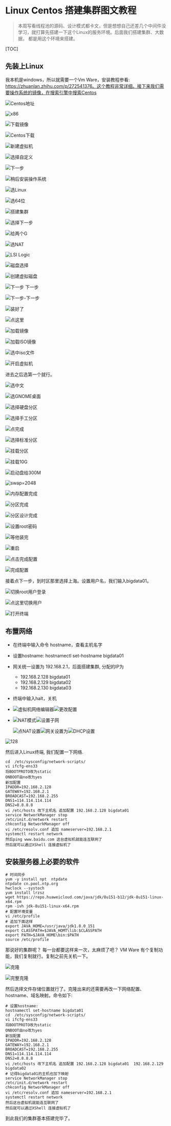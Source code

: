 # Linux Centos 搭建集群图文教程

> 本周写看线程池的源码、设计模式都卡文，但是想想自己还差几个中间件没学习，就打算先搭建一下这个Linux的服务环境。后面我们搭建集群、大数据， 都是用这个环境来搭建。

[TOC]



##   先装上Linux

我本机是windows，所以就需要一个Vm Ware，安装教程参看: https://zhuanlan.zhihu.com/p/272541376。这个教程非常详细。接下来我们需要操作系统的镜像，在搜索引擎中搜索Centos

![Centos地址](http://tvax3.sinaimg.cn/large/006e5UvNgy1h3chhfa7ksj313x0ipk3x.jpg)

![x86](http://tva2.sinaimg.cn/large/006e5UvNgy1h3chibsuwyj30vs0nvncc.jpg)

![下载镜像](http://tva3.sinaimg.cn/large/006e5UvNgy1h3chjccsxfj315v0b8wmc.jpg)

![Centos下载](http://tvax1.sinaimg.cn/large/006e5UvNgy1h3chlcl7afj30sb085jwb.jpg)

![新建虚拟机](http://tva3.sinaimg.cn/large/006e5UvNly1h3cn1ypfqnj313n0ksdn8.jpg)

![选择自定义](http://tvax4.sinaimg.cn/large/006e5UvNly1h3cn2ztznxj30vs0hwtdt.jpg)

![下一步](http://tva1.sinaimg.cn/large/006e5UvNly1h3cn417dz7j30kl0dumzs.jpg)

![稍后安装操作系统](http://tvax3.sinaimg.cn/large/006e5UvNly1h3cn5wer8oj30x60ic79i.jpg)

![选Linux](http://tvax1.sinaimg.cn/large/006e5UvNly1h3cn6otyutj30ub0geq71.jpg)

![选64位](http://tva3.sinaimg.cn/large/006e5UvNly1h3cn7lo311j30wl0h0n1m.jpg)

![搭建集群](http://tvax1.sinaimg.cn/large/006e5UvNly1h3cna16mqqj30wc0haaey.jpg)

![选择下一步](http://tvax2.sinaimg.cn/large/006e5UvNly1h3cnbyzwapj30n20f8jtm.jpg)

![给两个G](http://tva3.sinaimg.cn/large/006e5UvNly1h3cncydy8mj30qc0gxjvv.jpg)

![选NAT](http://tvax4.sinaimg.cn/large/006e5UvNgy1h3cnearoqwj30su0dwn0o.jpg)

![LSI Logic](http://tvax2.sinaimg.cn/large/006e5UvNgy1h3cnf6c74ej30ru0h7q6g.jpg)

![磁盘选择](http://tvax1.sinaimg.cn/large/006e5UvNgy1h3cng03ocaj30pm0f7q5a.jpg)

![创建虚拟磁盘](http://tva2.sinaimg.cn/large/006e5UvNgy1h3cnhit0o8j30o00eotbv.jpg)

![下一步 下一步](http://tva2.sinaimg.cn/large/006e5UvNgy1h3cnii34jjj30ol0e477m.jpg)

![下一步-下一步](http://tva3.sinaimg.cn/large/006e5UvNgy1h3cnj9f6t4j30np0foq5p.jpg)

![装好了](http://tvax3.sinaimg.cn/large/006e5UvNgy1h3cnk0z50nj30mz0e3adf.jpg)

![点这里](http://tvax4.sinaimg.cn/large/006e5UvNly1h3cnm71nc4j313h0kzahm.jpg)

![加载镜像](http://tvax1.sinaimg.cn/large/006e5UvNly1h3cnn3fo9xj30ro0ig0z2.jpg)

![加载ISO镜像](http://tva4.sinaimg.cn/large/006e5UvNly1h3cnnw1o7kj30px0ittcz.jpg)

![选中iso文件](http://tva2.sinaimg.cn/large/006e5UvNly1h3cnp6akt0j30qh0enwie.jpg)

![开启虚拟机](http://tvax4.sinaimg.cn/large/006e5UvNly1h3cnq729ujj313d0l4jyw.jpg)

进去之后选第一个就行。

![选中文](http://tva3.sinaimg.cn/large/006e5UvNgy1h3cnsm8ylij30oj0im790.jpg)

![选GNOME桌面](http://tva3.sinaimg.cn/large/006e5UvNgy1h3cpcomzfvj30ls0h9434.jpg)

![选择硬盘分区](http://tvax2.sinaimg.cn/large/006e5UvNgy1h3cpdzbd05j30rq0kk10z.jpg)

![选择手工分区](http://tvax2.sinaimg.cn/large/006e5UvNgy1h3cpfb1qa5j30md0jqagb.jpg)

![点完成](http://tva1.sinaimg.cn/large/006e5UvNgy1h3cpg707epj30m40j60yr.jpg)

![选择标准分区](http://tva4.sinaimg.cn/large/006e5UvNgy1h3cphhimfij30rk0lb10t.jpg)

![挂载分区](http://tva4.sinaimg.cn/large/006e5UvNgy1h3cpj0l0buj30rv0lfjzf.jpg)

![挂载10G](http://tvax4.sinaimg.cn/large/006e5UvNgy1h3cpkbg3dpj30r60ky7bo.jpg)

![启动盘给300M](http://tva4.sinaimg.cn/large/006e5UvNgy1h3cpm7nqf1j30mk0irjwh.jpg)

![swap=2048](http://tva2.sinaimg.cn/large/006e5UvNgy1h3cpp2fjglj30rk0latgk.jpg)

![内存配置完成](http://tvax3.sinaimg.cn/large/006e5UvNgy1h3cpqhk5t0j30rz0lowmy.jpg)

![分区完成](http://tva2.sinaimg.cn/large/006e5UvNgy1h3cprfj170j30m40hodkf.jpg)

![分区设计完成](http://tva1.sinaimg.cn/large/006e5UvNgy1h3cpt15t9ij30m70h3dkp.jpg)

![设置root密码](http://tva1.sinaimg.cn/large/006e5UvNgy1h3cpu78zvkj30m90gx418.jpg)

![等他装完](http://tva4.sinaimg.cn/large/006e5UvNly1h3cpxmlkr9j30mh0hptej.jpg)

![重启](http://tva2.sinaimg.cn/large/006e5UvNly1h3cq0opudlj30rp0lm10h.jpg)

![点击完成配置](http://tvax2.sinaimg.cn/large/006e5UvNgy1h3cq4gw5afj30zf0mhtdt.jpg)

![完成配置](http://tva1.sinaimg.cn/large/006e5UvNgy1h3cq5vmxqgj30zq0kegno.jpg)

接着点下一步，到时区那里选择上海。设置用户名，我们输入bigdata01。

![切换root用户登录](http://tva4.sinaimg.cn/large/006e5UvNly1h3cqdhizfyj30zu0kowq8.jpg)

![点这里切换用户](http://tvax1.sinaimg.cn/large/006e5UvNly1h3cqeuu3a9j30xh0ik49i.jpg)

![打开终端](http://tvax3.sinaimg.cn/large/006e5UvNly1h3cqfy7vcjj30q50es0yi.jpg)

## 布置网络

- 在终端中输入命令 hostname，查看主机名字

- 设置hostname: hostnamectl set-hostname bigdata01

- 网关统一设置为 192.168.2.1，后面搭建集群, 分配的IP为
  - 192.168.2.128 bigdata01
  - 192.168.2.129 bigdata02
  - 192.168.2.130 bigdata03

- 终端中输入halt，关机

- ![虚拟机网络编辑器](http://tva1.sinaimg.cn/large/006e5UvNgy1h3cqvoa1jkj30yv0lm0yf.jpg)![更改配置](http://tva1.sinaimg.cn/large/006e5UvNgy1h3dau00v21j30q80ivtct.jpg)

- ![NAT模式](http://tvax1.sinaimg.cn/large/006e5UvNly1h3dawifxe2j30so0jaaet.jpg)![设置子网](http://tva2.sinaimg.cn/large/006e5UvNly1h3db02g3mdj30ge0eowj3.jpg)

  ![点NAT设置](http://tva3.sinaimg.cn/large/006e5UvNly1h3db12no9kj30gi0emadp.jpg)![网关设置为](http://tvax2.sinaimg.cn/large/006e5UvNly1h3db235sllj30dw0ecmzz.jpg)![DHCP设置](http://tva4.sinaimg.cn/large/006e5UvNly1h3db334g3hj30g60ehn0m.jpg)

![128](http://tvax3.sinaimg.cn/large/006e5UvNly1h3db8htlbyj30d40fz0wa.jpg)

然后进入Linux终端, 我们配置一下网络.

```shell
cd  /etc/sysconfig/network-scripts/ 
vi ifcfg-ens33
将BOOTPROTO改为static
ONBOOT由no改为yes
新加配置
IPADDR=192.168.2.128
GATEWAY=192.168.2.1
BROADCAST=192.168.2.255
DNS1=114.114.114.114
DNS2=8.8.8.8
vi /etc/hosts 改下主机名 追加配置 192.168.2.128 bigdata01
service NetworkManager stop
/etc/init.d/network restart
chkconfig NetworkManager off
vi /etc/resolv.conf 追加 nameserver=192.168.2.1
systemctl restart network
然后ping www.baidu.com 这台虚拟机就能连互联网了
然后就可以通过XShell 连接虚拟机了
```

## 安装服务器上必要的软件

```shell
# 时间同步
yum -y install npt  ntpdate
ntpdate cn.pool.ntp.org
hwclock --systoch
yum install lrzsz
wget https://repo.huaweicloud.com/java/jdk/8u151-b12/jdk-8u151-linux-x64.rpm
rpm -ivh jdk-8u151-linux-x64.rpm
# 配置环境变量
vi /etc/profile
# 追加下面这样
export JAVA_HOME=/usr/java/jdk1.8.0_151
export CLASSPATH=$JAVA_HOMT\lib:$CLASSPATH
export PATH=$JAVA_HOME\bin:$PATH
source /etc/profile
```

那说好的集群呢？ 每一台都要这样来一次，太麻烦了吧？ VM Ware 有个复制功能，我们复制就行。复制之前先关机一下。

![克隆](http://tvax1.sinaimg.cn/large/006e5UvNly1h3dd4vmeatj30j30jq0xa.jpg)

![完整克隆](http://tvax4.sinaimg.cn/large/006e5UvNly1h3dd7adas6j316z0o3ag7.jpg)



然后选择文件存储位置就行了。克隆出来的还需要再改一下网络配置、hostname、域名映射。命令如下:

```shell
# 设置hostname: 
hostnamectl set-hostname bigdata01
cd  /etc/sysconfig/network-scripts/ 
vi ifcfg-ens33
将BOOTPROTO改为static
ONBOOT由no改为yes
新加配置
IPADDR=192.168.2.128
GATEWAY=192.168.2.1
BROADCAST=192.168.2.255
DNS1=114.114.114.114
DNS2=8.8.8.8
vi /etc/hosts 改下主机名 追加配置 192.168.2.128 bigdata01  192.168.2.129 bigdata02
# 记得bigdata01的主机也加下映射
service NetworkManager stop
/etc/init.d/network restart
chkconfig NetworkManager off
vi /etc/resolv.conf 追加 nameserver=192.168.2.1
systemctl restart network
然后这台虚拟机就能连互联网了
然后就可以通过XShell 连接虚拟机了
```

到此我们的集群基本搭建完毕了。